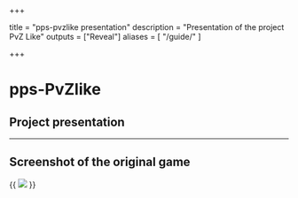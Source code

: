  +++

title = "pps-pvzlike presentation"
description = "Presentation of the project PvZ Like"
outputs = ["Reveal"]
aliases = [
    "/guide/"
]

+++

# pps-PvZlike
## Project presentation

---

## Screenshot of the original game

{{ <image src=static/pvz.png> }}